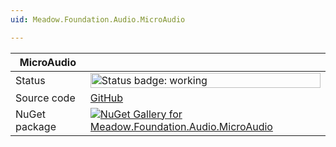 ```yaml
---
uid: Meadow.Foundation.Audio.MicroAudio

---
```


| MicroAudio | |
|--------|--------|
| Status | <img src="https://img.shields.io/badge/Working-brightgreen" style="width: auto; height: -webkit-fill-available;" alt="Status badge: working" /> |
| Source code | [GitHub](https://github.com/WildernessLabs/Meadow.Foundation/tree/main/Source/Meadow.Foundation.Libraries_and_Frameworks/Audio.MicroAudio) |
| NuGet package | <a href="https://www.nuget.org/packages/Meadow.Foundation.Audio.MicroAudio/" target="_blank"><img src="https://img.shields.io/nuget/v/Meadow.Foundation.Audio.MicroAudio.svg?label=Meadow.Foundation.Audio.MicroAudio" alt="NuGet Gallery for Meadow.Foundation.Audio.MicroAudio" /></a> |

